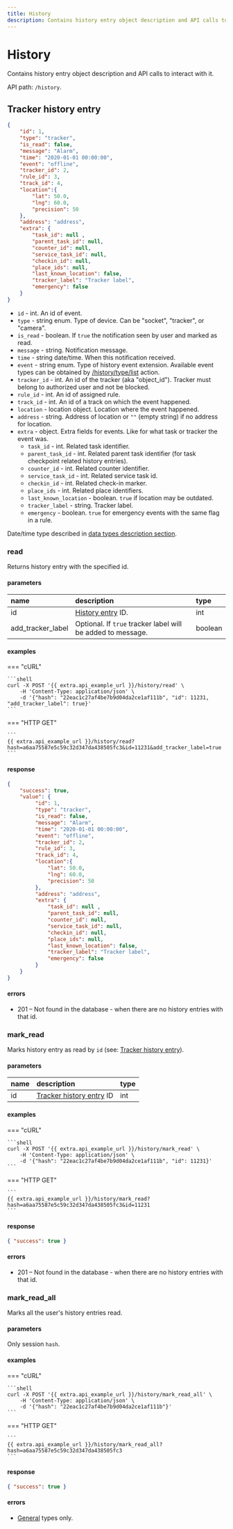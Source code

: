 ```yaml
---
title: History
description: Contains history entry object description and API calls to interact with it.
---
```


# History

Contains history entry object description and API calls to interact with it.

API path: `/history`.

## Tracker history entry

```json
{
    "id": 1,
    "type": "tracker",
    "is_read": false,
    "message": "Alarm",
    "time": "2020-01-01 00:00:00",
    "event": "offline",
    "tracker_id": 2,
    "rule_id": 3,
    "track_id": 4,
    "location":{ 
        "lat": 50.0,
        "lng": 60.0,
        "precision": 50
    },
    "address": "address",
    "extra": {
        "task_id": null , 
        "parent_task_id": null,
        "counter_id": null,
        "service_task_id": null,
        "checkin_id": null,
        "place_ids": null,
        "last_known_location": false,
        "tracker_label": "Tracker label",
        "emergency": false
    }
}
```

* `id` - int. An id of event.
* `type` - string enum. Type of device. Can be "socket", "tracker", or "camera".
* `is_read` - boolean. If `true` the notification seen by user and marked as read.
* `message` - string. Notification message.
* `time` - string date/time. When this notification received.
* `event` - string enum. Type of history event extension. Available event types can be obtained by [/history/type/list](./history_type.md#list) action.
* `tracker_id` - int. An id of the tracker (aka "object_id"). Tracker must belong to authorized user and not be blocked.
* `rule_id` - int. An id of assigned rule.
* `track_id` - int. An id of a track on which the event happened.
* `location` - location object. Location where the event happened.
* `address` - string. Address of location or `""` (empty string) if no address for location.
* `extra` - object. Extra fields for events. Like for what task or tracker the event was.
    * `task_id` - int. Related task identifier.
    * `parent_task_id` - int. Related parent task identifier (for task checkpoint related history entries).
    * `counter_id` - int. Related counter identifier.
    * `service_task_id` - int. Related service task id.
    * `checkin_id` - int. Related check-in marker.
    * `place_ids` - int. Related place identifiers.
    * `last_known_location` - boolean. `true` if location may be outdated.
    * `tracker_label` - string. Tracker label.
    * `emergency` - boolean. `true` for emergency events with the same flag in a rule. 

Date/time type described in [data types description section](../../../getting-started.md#data-types).

### read

Returns history entry with the specified id.

#### parameters

| name | description | type | 
| :--- | :--- | :--- |
| id | [History entry](#tracker-history-entry) ID. | int |
| add_tracker_label | Optional. If `true` tracker label will be added to message. | boolean |

#### examples

=== "cURL"

    ```shell
    curl -X POST '{{ extra.api_example_url }}/history/read' \
        -H 'Content-Type: application/json' \ 
        -d '{"hash": "22eac1c27af4be7b9d04da2ce1af111b", "id": 11231, "add_tracker_label": true}'
    ```

=== "HTTP GET"

    ```
    {{ extra.api_example_url }}/history/read?hash=a6aa75587e5c59c32d347da438505fc3&id=11231&add_tracker_label=true
    ```

#### response

```json
{
    "success": true,
    "value": {
         "id": 1,
         "type": "tracker",
         "is_read": false,
         "message": "Alarm",
         "time": "2020-01-01 00:00:00",
         "event": "offline",
         "tracker_id": 2,
         "rule_id": 3,
         "track_id": 4,
         "location":{ 
             "lat": 50.0,
             "lng": 60.0,
             "precision": 50
         },
         "address": "address",
         "extra": {
             "task_id": null , 
             "parent_task_id": null,
             "counter_id": null,
             "service_task_id": null,
             "checkin_id": null,
             "place_ids": null,
             "last_known_location": false,
             "tracker_label": "Tracker label",
             "emergency": false
         }
    }
}
```

#### errors

* 201 – Not found in the database - when there are no history entries with that id.

### mark_read

Marks history entry as read by `id` (see: [Tracker history entry](#tracker-history-entry)).

#### parameters

| name | description | type | 
| :--- | :--- | :--- |
| id | [Tracker history entry](#tracker-history-entry) ID | int |

#### examples

=== "cURL"

    ```shell
    curl -X POST '{{ extra.api_example_url }}/history/mark_read' \
        -H 'Content-Type: application/json' \ 
        -d '{"hash": "22eac1c27af4be7b9d04da2ce1af111b", "id": 11231}'
    ```

=== "HTTP GET"

    ```
    {{ extra.api_example_url }}/history/mark_read?hash=a6aa75587e5c59c32d347da438505fc3&id=11231
    ```

#### response

```json
{ "success": true }
```

#### errors

* 201 – Not found in the database - when there are no history entries with that id.

### mark_read_all

Marks all the user's history entries read.

#### parameters

Only session `hash`.

#### examples

=== "cURL"

    ```shell
    curl -X POST '{{ extra.api_example_url }}/history/mark_read_all' \
        -H 'Content-Type: application/json' \ 
        -d '{"hash": "22eac1c27af4be7b9d04da2ce1af111b"}'
    ```

=== "HTTP GET"

    ```
    {{ extra.api_example_url }}/history/mark_read_all?hash=a6aa75587e5c59c32d347da438505fc3
    ```

#### response

```json
{ "success": true }
```

#### errors

* [General](../../../getting-started.md#error-codes) types only.
    
